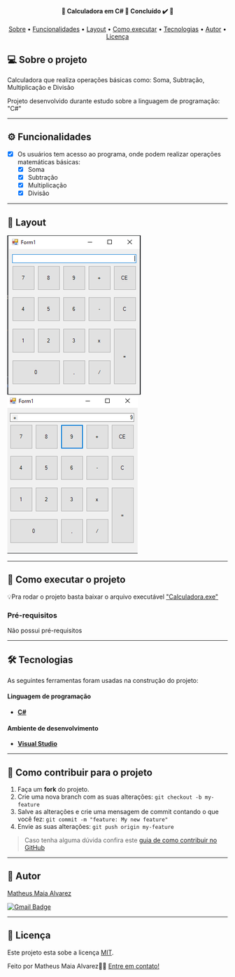 <h4 align="center"> 
	🚧  Calculadora em C# 🚀 Concluído ✔️ 🚧
</h4>

<p align="center">
 <a href="#-sobre-o-projeto">Sobre</a> •
 <a href="#-Funcionalidades">Funcionalidades</a> •
 <a href="#-layout">Layout</a> • 
 <a href="#-como-executar-o-projeto">Como executar</a> • 
 <a href="#-tecnologias">Tecnologias</a> • 
 <a href="#-autor">Autor</a> • 
 <a href="#user-content--licença">Licença</a>
</p>


## 💻 Sobre o projeto

Calculadora que realiza operações básicas como: Soma, Subtração, Multiplicação e Divisão

Projeto desenvolvido durante estudo sobre a linguagem de programação: "C#"

---

## ⚙️ Funcionalidades

- [x] Os usuários tem acesso ao programa, onde podem realizar operações matemáticas básicas:
  - [x] Soma
  - [x] Subtração
  - [x] Multiplicação
  - [x] Divisão

---

## 🎨 Layout
![Calc](https://github.com/MatheusAlvarez/Calculadora-CSharp/blob/main/_assets/calc1.PNG) ![Mobile 2](https://github.com/MatheusAlvarez/Calculadora-CSharp/blob/main/_assets/calc2.PNG)

---

## 🚀 Como executar o projeto

💡Pra rodar o projeto basta baixar o arquivo executável ["Calculadora.exe"](https://github.com/MatheusAlvarez/Calculadora-CSharp/blob/main/Calculadora/Calculadora/bin/Debug/Calculadora.exe)

### Pré-requisitos

Não possui pré-requisitos

---

## 🛠 Tecnologias

As seguintes ferramentas foram usadas na construção do projeto:

#### **Linguagem de programação**

-   **[C#](https://docs.microsoft.com/pt-br/dotnet/csharp/)**


#### **Ambiente de desenvolvimento**

-   **[Visual Studio](https://visualstudio.microsoft.com)**

---

## 💪 Como contribuir para o projeto

1. Faça um **fork** do projeto.
2. Crie uma nova branch com as suas alterações: `git checkout -b my-feature`
3. Salve as alterações e crie uma mensagem de commit contando o que você fez: `git commit -m "feature: My new feature"`
4. Envie as suas alterações: `git push origin my-feature`
> Caso tenha alguma dúvida confira este [guia de como contribuir no GitHub](./CONTRIBUTING.md)

---

## 🦸 Autor

<a href="https://br.linkedin.com/in/matheus-maia-alvarez-">
Matheus Maia Alvarez</a>
 <br />
 
[![Gmail Badge](https://img.shields.io/badge/-mthalvarez2005@gmail.com-c14438?style=flat-square&logo=Gmail&logoColor=white&link=mailto:mthalvarez2005@gmail.com)](mailto:mthalvarez2005@gmail.com)

---

## 📝 Licença

Este projeto esta sobe a licença [MIT](./LICENSE).

Feito por Matheus Maia Alvarez👋🏽 [Entre em contato!](https://br.linkedin.com/in/matheus-maia-alvarez-)
